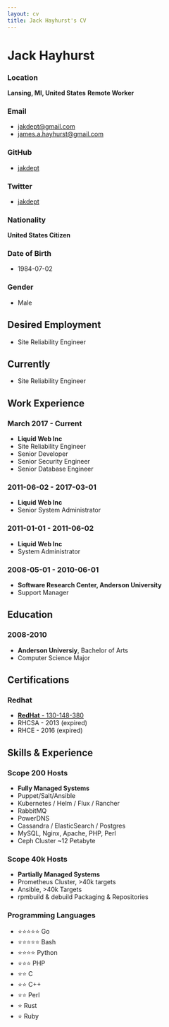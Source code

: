 ```yaml
---
layout: cv
title: Jack Hayhurst's CV
---
```


# Jack Hayhurst

### Location
__Lansing, MI, United States__
__Remote Worker__

### Email
- [jakdept@gmail.com](mailto:jakdept@gmail.com)
- [james.a.hayhurst@gmail.com](mailto:james.a.hayhurst@gmail.com)

### GitHub
- [jakdept](https://github.com/jakdept)

### Twitter
- [jakdept](https://twitter.com/jakdept)

### Nationality
__United States Citizen__

### Date of Birth
- 1984-07-02

### Gender
- Male

## Desired Employment
- Site Reliability Engineer

## Currently
- Site Reliability Engineer

## Work Experience

### March 2017 - Current
- __Liquid Web Inc__
- Site Reliability Engineer
- Senior Developer
- Senior Security Engineer
- Senior Database Engineer

### 2011-06-02 - 2017-03-01
- __Liquid Web Inc__
- Senior System Administrator

### 2011-01-01 - 2011-06-02
- __Liquid Web Inc__
- System Administrator

### 2008-05-01 - 2010-06-01
- __Software Research Center, Anderson University__
- Support Manager

## Education

### 2008-2010
- __Anderson Universiy__, Bachelor of Arts
- Computer Science Major

## Certifications

### Redhat

- [__RedHat__ - 130-148-380](https://rhtapps.redhat.com/verify?certId=130-148-380)
- RHCSA - 2013 (expired)
- RHCE - 2016 (expired)


## Skills & Experience

### Scope 200 Hosts
- __Fully Managed Systems__
- Puppet/Salt/Ansible
- Kubernetes / Helm / Flux / Rancher
- RabbitMQ
- PowerDNS
- Cassandra / ElasticSearch / Postgres
- MySQL, Nginx, Apache, PHP, Perl
- Ceph Cluster ~12 Petabyte

### Scope 40k Hosts
- __Partially Managed Systems__
- Prometheus Cluster, >40k targets
- Ansible, >40k Targets
- rpmbuild & debuild Packaging & Repositories

### Programming Languages
- ⭐️⭐️⭐️⭐️⭐️ Go
- ⭐️⭐️⭐️⭐️⭐️ Bash
- ⭐️⭐️⭐️⭐️ Python
- ⭐️⭐️⭐️ PHP
- ⭐️⭐️ C
- ⭐️⭐️ C++
- ⭐️️⭐️️ Perl
- ⭐️ Rust
- ⭐️ Ruby




<!-- ### Footer

Last updated: May 2021 -->


